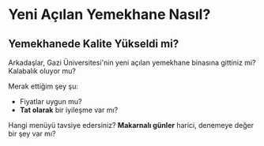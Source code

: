 # Yeni Açılan Yemekhane Nasıl?

## Yemekhanede Kalite Yükseldi mi?

Arkadaşlar, Gazi Üniversitesi'nin yeni açılan yemekhane binasına gittiniz mi? Kalabalık oluyor mu?

Merak ettiğim şey şu:

-   Fiyatlar uygun mu?
-   **Tat olarak** bir iyileşme var mı?

Hangi menüyü tavsiye edersiniz? **Makarnalı günler** harici, denemeye değer bir şey var mı?
